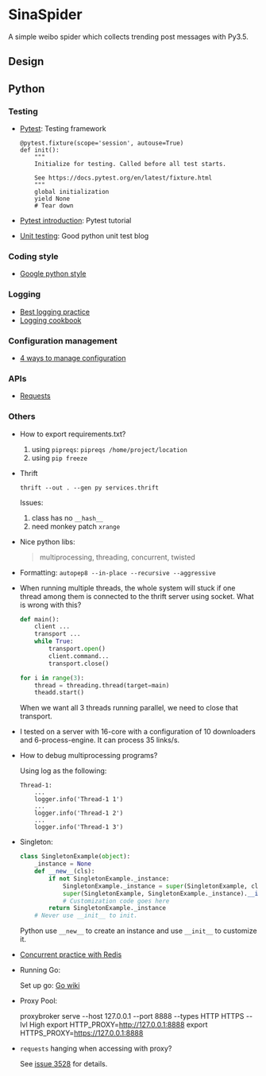 # SinaSpider

A simple weibo spider which collects trending post messages with Py3.5.

## Design

## Python
### Testing
* [Pytest](https://docs.pytest.org/en/latest/example/simple.html): Testing framework

    ```
    @pytest.fixture(scope='session', autouse=True)
    def init():
        """
        Initialize for testing. Called before all test starts.

        See https://docs.pytest.org/en/latest/fixture.html
        """
        global initialization
        yield None
        # Tear down
    ```
* [Pytest introduction](http://pythontesting.net/framework/pytest/pytest-introduction/): Pytest tutorial
* [Unit testing](https://jeffknupp.com/blog/2013/12/09/improve-your-python-understanding-unit-testing/): Good python unit test blog
### Coding style
* [Google python style](https://google.github.io/styleguide/pyguide.html)
### Logging
* [Best logging practice](https://fangpenlin.com/posts/2012/08/26/good-logging-practice-in-python/)
* [Logging cookbook]()
### Configuration management
* [4 ways to manage configuration](https://hackernoon.com/4-ways-to-manage-the-configuration-in-python-4623049e841b)
### APIs
* [Requests](http://docs.python-requests.org/en/master/api/)
### Others
* How to export requirements.txt?

    1. using `pipreqs`: `pipreqs /home/project/location`
    2. using `pip freeze`
* Thrift 

    `thrift --out . --gen py services.thrift`

    Issues:

    1. class has no `__hash__`
    2. need monkey patch `xrange`

* Nice python libs:

    > multiprocessing, threading, concurrent, twisted

* Formatting:
    `autopep8 --in-place --recursive --aggressive`

* When running multiple threads, the whole system will stuck if one thread among them is connected to the thrift server using socket. What is wrong with this?
    
    ```python
    def main():
        client ...
        transport ...
        while True:
            transport.open()
            client.command...
            transport.close()
    
    for i in range(3):
        thread = threading.thread(target=main)
        theadd.start()
    ```
    When we want all 3 threads running parallel, we need to close that transport.

* I tested on a server with 16-core with a configuration of 10 downloaders and 6-process-engine. It can process 35 links/s.

* How to debug multiprocessing programs?
    
    Using log as the following:
    ```
    Thread-1:
        ...
        logger.info('Thread-1 1')
        ...
        logger.info('Thread-1 2')
        ...
        logger.info('Thread-1 3')
    ```
* Singleton:

    ```python
    class SingletonExample(object):
        _instance = None
        def __new__(cls):
            if not SingletonExample._instance:
                SingletonExample._instance = super(SingletonExample, cls).__new__(cls)
                super(SingletonExample, SingletonExample._instance).__init__(SingletonExample._instance)
                # Customization code goes here
            return SingletonExample._instance
        # Never use __init__ to init.
    ```
    Python use `__new__` to create an instance and use `__init__` to customize it.

* [Concurrent practice with Redis](https://eli.thegreenplace.net/2017/concurrent-servers-part-1-introduction/)

* Running Go:

    Set up go: [Go wiki](https://github.com/golang/go/wiki/Ubuntu)

* Proxy Pool:
    
    proxybroker serve --host 127.0.0.1 --port 8888 --types HTTP HTTPS --lvl High
    export HTTP_PROXY=http://127.0.0.1:8888
    export HTTPS_PROXY=https://127.0.0.1:8888

* `requests` hanging when accessing with proxy?

    See [issue 3528](https://github.com/requests/requests/issues/3528) for details.
